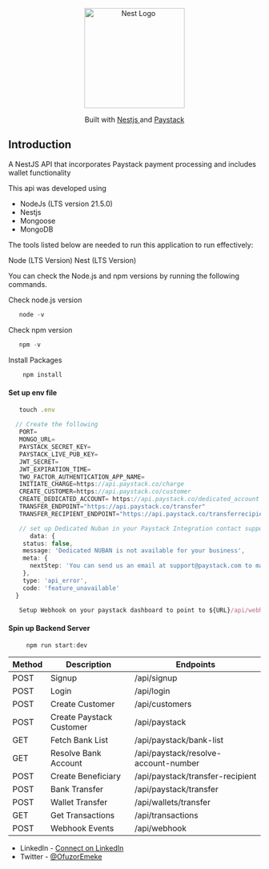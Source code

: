 <p align="center">
  <a href="http://nestjs.com/" target="blank"><img src="https://nestjs.com/img/logo-small.svg" width="200" alt="Nest Logo" /></a>
</p>

[circleci-image]: https://img.shields.io/circleci/build/github/nestjs/nest/master?token=abc123def456
[circleci-url]: https://circleci.com/gh/nestjs/nest

  <p align="center">Built with <a href="http://nestjs.com" target="_blank">Nestjs </a>and  <a href="http://paystack.com" target="_blank">Paystack</a></p>

   

## Introduction
A NestJS API that incorporates Paystack payment processing and includes wallet functionality

This api was developed using

* NodeJs (LTS version 21.5.0)
* Nestjs
* Mongoose 
* MongoDB

The tools listed below are needed to run this application to run effectively:

Node (LTS Version)
Nest (LTS Version)

You can check the Node.js and npm versions by running the following commands.

Check node.js version
```typescript
   node -v
```
Check npm version
```typescript
   npm -v
```
Install Packages 
```typescript
    npm install
```
#### Set up env file
```typescript
   touch .env 
  
  // Create the following
   PORT=
   MONGO_URL=
   PAYSTACK_SECRET_KEY=
   PAYSTACK_LIVE_PUB_KEY=
   JWT_SECRET=   
   JWT_EXPIRATION_TIME=
   TWO_FACTOR_AUTHENTICATION_APP_NAME=
   INITIATE_CHARGE=https://api.paystack.co/charge
   CREATE_CUSTOMER=https://api.paystack.co/customer
   CREATE_DEDICATED_ACCOUNT= https://api.paystack.co/dedicated_account
   TRANSFER_ENDPOINT="https://api.paystack.co/transfer"
   TRANSFER_RECIPIENT_ENDPOINT="https://api.paystack.co/transferrecipient"
```
```typescript
   // set up Dedicated Nuban in your Paystack Integration contact support@paystack.com
      data: {
    status: false,
    message: 'Dedicated NUBAN is not available for your business',
    meta: {
      nextStep: 'You can send us an email at support@paystack.com to make a request for the service'
    },
    type: 'api_error',
    code: 'feature_unavailable'
  }
```

```typescript
   Setup Webhook on your paystack dashboard to point to ${URL}/api/webhooks
```
#### Spin up Backend Server
```typescript
     npm run start:dev 
```



| Method       | Description              | Endpoints                              |
|--------------|--------------------------|----------------------------------------|
| POST         | Signup                   | /api/signup                            |
| POST         | Login                    | /api/login                             |
| POST         | Create Customer          | /api/customers                         |
| POST         | Create Paystack Customer | /api/paystack                          |
| GET          | Fetch Bank List          | /api/paystack/bank-list                |
| GET          | Resolve Bank Account     | /api/paystack/resolve-account-number   |
| POST         | Create Beneficiary       | /api/paystack/transfer-recipient       |
| POST         | Bank Transfer            | /api/paystack/transfer                 |
| POST         | Wallet Transfer          | /api/wallets/transfer                  |
| GET          | Get Transactions         | /api/transactions                      |
| POST         | Webhook Events           | /api/webhook                           |



- LinkedIn - [Connect on LinkedIn](https://www.linkedin.com/in/ofuzor-chukwuemeke-648186204/)
- Twitter - [@OfuzorEmeke](https://twitter.com/OfuzorEmeke)
